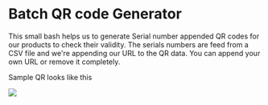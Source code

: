 # Batch QR code Generator 

This small bash helps us to generate Serial number appended QR codes for our products to check their validity. The serials numbers are feed from a CSV file and we're appending our URL to the QR data. You can append your own URL or remove it completely. 

Sample QR looks like this

![](https://github.com/sdglhm/qr-batch-generator/blob/master/2.png)
